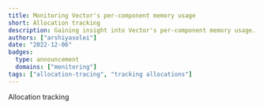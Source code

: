 ```yaml
---
title: Monitoring Vector's per-component memory usage
short: Allocation tracking
description: Gaining insight into Vector's per-component memory usage.
authors: ["arshiyasolei"]
date: "2022-12-06"
badges:
  type: announcement
  domains: ["monitoring"]
tags: ["allocation-tracing", "tracking allocations"]
---
```


Allocation tracking 

## 

## 

[vector]: /
